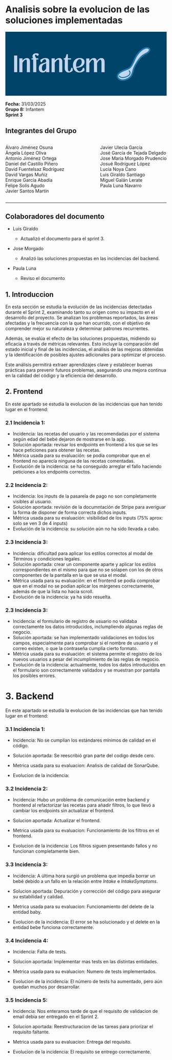 # Analisis sobre la evolucion de las soluciones implementadas

![Portada](../../images/Infantem.png)


**Fecha:** 31/03/2025  
**Grupo 8:** Infantem  
**Sprint 3**

## Integrantes del Grupo
<div style="display: flex; justify-content: space-between; gap: 2px;">
  <div>
    <ul style="padding-left: 0; list-style: none;">
      <li>Álvaro Jiménez Osuna</li>
      <li>Ángela López Oliva</li>
      <li>Antonio Jiménez Ortega</li>
      <li>Daniel del Castillo Piñero</li>
      <li>David Fuentelsaz Rodríguez</li>
      <li>David Vargas Muñiz</li>
      <li>Enrique García Abadía</li>
      <li>Felipe Solís Agudo</li>
      <li>Javier Santos Martín</li>
    </ul>
  </div>

  <div>
    <ul style="padding-left: 0; list-style: none;">
    <li>Javier Ulecia García</li>
      <li>José García de Tejada Delgado</li>
      <li>Jose Maria Morgado Prudencio</li>
      <li>Josué Rodríguez López</li>
      <li>Lucía Noya Cano</li>
      <li>Luis Giraldo Santiago</li>
      <li>Miguel Galán Lerate</li>
      <li>Paula Luna Navarro</li>
    </ul>
  </div>
</div>

---

## Colaboradores del documento
- Luis Giraldo
  - Actualizó el documento para el sprint 3.

- Jose Morgado
  - Analizó las soluciones propuestas en las incidencias del backend.
- Paula Luna 
  - Reviso el documento


## 1. Introduccion

En esta sección se estudia la evolución de las incidencias detectadas durante el Sprint 2, examinando tanto su origen como su impacto en el desarrollo del proyecto. Se analizan los problemas reportados, las áreas afectadas y la frecuencia con la que han ocurrido, con el objetivo de comprender mejor su naturaleza y determinar patrones recurrentes.

Además, se evalúa el efecto de las soluciones propuestas, midiendo su eficacia a través de métricas relevantes. Esto incluye la comparación del estado inicial y final de las incidencias, el análisis de las mejoras obtenidas y la identificación de posibles ajustes adicionales para optimizar el proceso.

Este análisis permitirá extraer aprendizajes clave y establecer buenas prácticas para prevenir futuros problemas, asegurando una mejora continua en la calidad del código y la eficiencia del desarrollo.

## 2. Frontend

En este apartado se estudia la evolucion de las incidencias que han tenido lugar en el frontend:

### 2.1 Incidencia 1:
- Incidencia: las recetas del usuario y las recomendadas por el sistema según edad del bebé dejaron de mostrarse en la app.
- Solución aportada: revisar los endpoints en frontend a los que se les hace peticiones para obtener las recetas.
- Métrica usada para su evaluación: se podía comprobar que en el frontend no aparecía ninguna de las recetas comentadas.
- Evolución de la incidencia: se ha conseguido arreglar el fallo haciendo peticiones a los endpoints correctos.

### 2.2 Incidencia 2:
- Incidencia: los inputs de la pasarela de pago no son completamente visibles al usuario.
- Solución aportada: revisión de la documntación de Stripe para averiguar la forma de disponer de forma correcta dichos inputs.
- Métrica usada para su evaluación: visibilidad de los inputs (75% aprox: solo se ven 3 de 4 inputs)
- Evolución de la incidencia: su solución aún no ha sido llevada a cabo.

### 2.3 Incidencia 3:
- Incidencia: dificultad para aplicar los estilos correctos al modal de Términos y condiciones legales.
- Solución aportada: crear un componente aparte y aplicar los estilos correspondientes en el mismo para que no se solapen con los de otros componentes de la pantalla en la que se usa el modal.
- Métrica usada para su evaluación: en el frontend se podía comprobar que en el modal no se podían aplicar los márgenes correctamente, además de que la lista no hacia scroll.
- Evolución de la incidencia: ya ha sido resuelta.

### 2.3 Incidencia 3:
- Incidencia: el formulario de registro de usuario no validaba correctamente los datos introducidos, inclumpliendo algunas reglas de negocio.
- Solución aportada: se han implementado validaciones en todos los campos, especialmente para comprobar si el nombre de usuario y el correo existen, o que la contraseña cumplía cierto formato.
- Métrica usada para su evaluación: el sistema permite el registro de los nuevos usuarios a pesar del incumplimiento de las reglas de negocio.
- Evolución de la incidencia: actualmente, todos los datos introducidos en el formulario son correctamente validados y se muestran por pantalla los posibles errores.

# 3. Backend

En este apartado se estudia la evolucion de las incidencias que han tenido lugar en el frontend:


### 3.1 Incidencia 1:

- Incidencia: No se cumplían los estándares mínimos de calidad en el código.

- Solución aportada: Se reescribió gran parte del codigo desde cero.

- Metrica usada para su evaluacion: Analisis de calidad de SonarQube.

- Evolucion de la incidencia:

### 3.2 Incidencia 2:

- Incidencia: Hubo un problema de comunicación entre backend y frontend al refactorizar las recetas para añadir filtros, lo que llevó a cambiar los endpoints sin actualizar el frontend.

- Solucion aportada: Actualizar el frontend.

- Metrica usada para su evaluacion: Funcionamiento de los filtros en el frontend.

- Evolucion de la incidencia: Los filtros siguen presentando fallos y no funcionan completamente bien.

### 3.3 Incidencia 3:

- Incidencia: A última hora surgió un problema que impedía borrar un bebé debido a un fallo en la relación entre *Intake* e *IntakeSymptoms*.

- Solucion aportada: Depuración y corrección del código para asegurar su estabilidad y calidad.

- Metrica usada para su evaluacion: Funcionamiento del delete de la entidad baby.

- Evolucion de la incidencia: El error se ha solucionado y el delete en la entidad bebe funciona correctamente.

### 3.4 Incidencia 4:

- Incidencia: Falta de tests.

- Solucion aportada: Implementar mas tests en las distintas entidades.

- Metrica usada para su evaluacion: Numero de tests implementados.

- Evolucion de la incidencia: El número de tests ha aumentado, pero aún quedan muchos por desarrollar.

### 3.5 Incidencia 5:

- Incidencia: Nos enteramos tarde de que el requisito de validacion de email debia ser entregado en el Sprint 2.

- Solucion aportada: Reestructuracion de las tareas para priorizar el requisito faltante.

- Metrica usada para su evaluacion: Entrega del requisito.

- Evolucion de la incidencia: El requisito se entrego correctamente.
